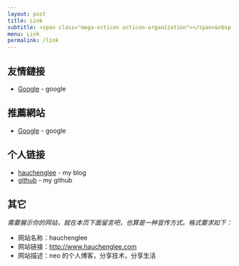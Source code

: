 ```yaml
---
layout: post
title: Link
subtitle: <span class="mega-octicon octicon-organization"></span>&nbsp;&nbsp; Resource link
menu: Link
permalink: /link
---
```


## 友情鏈接

- [Google](https://www.google.com) - google

## 推薦網站

- [Google](https://www.google.com) - google


## 个人链接

- [hauchenglee](http://www.hauchenglee.com/) - my blog
- [github](https://github.com/hauchenglee) - my github

## 其它  

*需要展示你的网站，就在本页下面留言吧，也算是一种宣传方式。格式要求如下：*

- 网站名称：hauchenglee  
- 网站链接：http://www.hauchenglee.com  
- 网站描述：neo 的个人博客，分享技术，分享生活  

